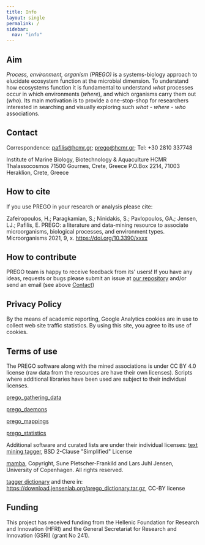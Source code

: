 ```yaml
---
title: Info
layout: single
permalink: /
sidebar:
  nav: "info"
---
```

## Aim

*Process, environment, organism (PREGO)* is a systems-biology approach to elucidate ecosystem function at the microbial dimension. 
To understand how ecosystems function it is fundamental to understand *what* processes occur in which environments (*where*), and which organisms carry them out (*who*).
Its main motivation is to provide a one-stop-shop for researchers interested in searching and visually exploring such *what - where - who* associations.

## Contact

Correspondence: pafilis@hcmr.gr; prego@hcmr.gr; Tel: +30 2810 337748

Institute of Marine Biology,
Biotechnology & Aquaculture
HCMR
Thalassocosmos
71500 Gournes, Crete, Greece
P.O.Box 2214, 71003 Heraklion, Crete, Greece

## How to cite

If you use PREGO in your research or analysis please cite:

Zafeiropoulos, H.; Paragkamian, S.; Ninidakis, S.; Pavlopoulos, GA.; Jensen, LJ.; Pafilis, E. PREGO: a literature and data-mining resource to associate microorganisms, biological processes, and environment types. Microorganisms 2021, 9, x. https://doi.org/10.3390/xxxx

## How to contribute

PREGO team is happy to receive feedback from its' users! If you have any ideas, requests or bugs please submit an issue at [our repository](https://github.com/evangelospafilis/prego_web_site/issues) and/or send an email (see above [Contact](#contact))

## Privacy Policy
By the means of academic reporting, Google Analytics cookies are in use to collect web site traffic statistics. By using this site, you agree to its use of cookies.

## Terms of use
The PREGO software along with the mined associations is under CC BY 4.0 license (raw data from the resources are have their own licenses). 
Scripts where additional libraries have been used are subject to their individual licenses.

[prego_gathering_data](https://github.com/lab42open-team/prego_gathering_data)

[prego_daemons](https://github.com/lab42open-team/prego_daemons)

[prego_mappings](https://github.com/lab42open-team/prego_mappings)

[prego_statistics](https://github.com/lab42open-team/prego_statistics)

Additional software and curated lists are under their individual licenses:
[text mining tagger](https://github.com/larsjuhljensen/tagger), BSD 2-Clause "Simplified" License

[mamba](https://github.com/larsjuhljensen/mamba), Copyright, Sune Pletscher-Frankild and Lars Juhl Jensen, University of Copenhagen. All rights reserved.

[tagger dictionary](https://download.jensenlab.org/) and there in: https://download.jensenlab.org/prego_dictionary.tar.gz, CC-BY license

## Funding
This project has received funding from the Hellenic Foundation for Research and Innovation (HFRI) and the General Secretariat for Research and Innovation (GSRI) (grant No 241).
